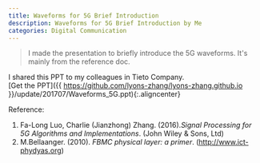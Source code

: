 ```yaml
---
title: Waveforms for 5G Brief Introduction
description: Waveforms for 5G Brief Introduction by Me
categories: Digital Communication
---
```


>  I made the presentation to briefly introduce the 5G waveforms. It's mainly from the reference doc.   
  
  
I shared this PPT to my colleagues in Tieto Company.   
[Get the PPT]({{ https://github.com/lyons-zhang/lyons-zhang.github.io }}/update/201707/Waveforms_5G.ppt){:.aligncenter}  


Reference:  
1. Fa-Long Luo, Charlie (Jianzhong) Zhang. (2016).*Signal Processing for 5G Algorithms and Implementations*. (John Wiley & Sons, Ltd)  
2. M.Bellaanger. (2010). *FBMC physical layer: a primer*. (http://www.ict-phydyas.org) 
